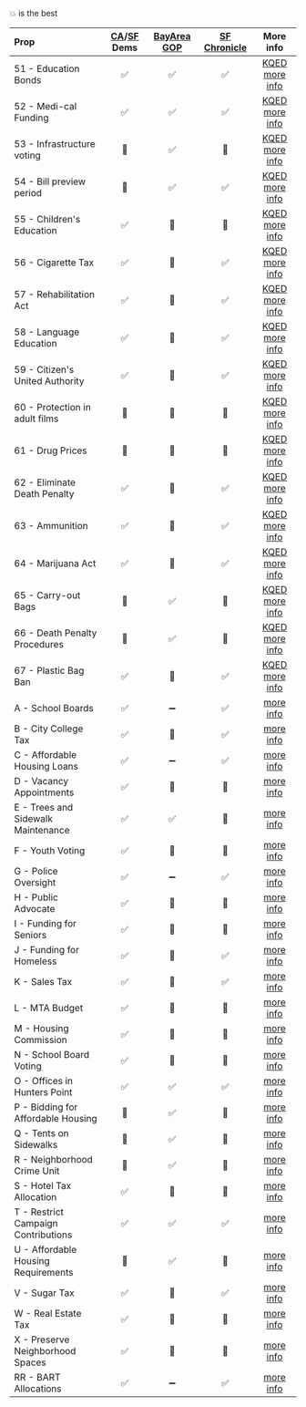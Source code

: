 :boom: is the best

|Prop   | [CA](http://www.cadem.org/vote/2016-ballot-initiatives)/[SF](http://www.sfdemocrats.org/endorsements) Dems  | [BayArea GOP](http://www.bayareagop.com/ca-ballot-measures/)  | [SF Chronicle](http://projects.sfchronicle.com/2016/voter-guide/) | More info  |
|:--|:-:|:-:|:-:|:-:|
| 51 - Education Bonds| :white_check_mark:  | :white_check_mark:  | :white_check_mark:  | [KQED more info](http://elections.kqed.org/measure/2014/info/proposition-51)  |
| 52 - Medi-cal Funding | :white_check_mark:  |   :white_check_mark:| :white_check_mark:  | [KQED more info](http://elections.kqed.org/measures/2015/info/proposition-52)  |
| 53 - Infrastructure voting | :red_circle:  | :white_check_mark:  | :red_circle:  | [KQED more info](http://elections.kqed.org/measures/2016/info/proposition-53)  |
| 54 - Bill preview period  | :red_circle:  | :white_check_mark:  | :white_check_mark:  | [KQED more info](http://elections.kqed.org/measures/2017/info/proposition-54)  |
| 55 - Children's Education| :white_check_mark:  | :red_circle:  | :red_circle:  | [KQED more info](http://elections.kqed.org/measures/2018/info/proposition-55)  |
| 56 - Cigarette Tax| :white_check_mark:  | :red_circle:  | :white_check_mark:  | [KQED more info](http://elections.kqed.org/measures/2019/info/proposition-56)  |
| 57 - Rehabilitation Act | :white_check_mark:  | :red_circle:  | :white_check_mark:  | [KQED more info](http://elections.kqed.org/measures/2020/info/proposition-57)  |
| 58 - Language Education| :white_check_mark:  | :red_circle:  | :white_check_mark:  | [KQED more info](http://elections.kqed.org/measures/2021/info/proposition-58)  |
| 59 - Citizen's United Authority | :white_check_mark:  | :red_circle:  | :white_check_mark:  | [KQED more info](http://elections.kqed.org/measures/2022/info/proposition-59) |
| 60 - Protection in adult films| :red_circle:  | :red_circle:  | :red_circle:  | [KQED more info](http://elections.kqed.org/measures/2023/info/proposition-60)  |
| 61 - Drug Prices| :red_circle: | :red_circle:  | :red_circle:  | [KQED more info](http://elections.kqed.org/measures/2024/info/proposition-61)  |
| 62 - Eliminate Death Penalty | :white_check_mark:  | :red_circle:  | :white_check_mark:  | [KQED more info](http://elections.kqed.org/measures/2025/info/proposition-62)  |
| 63 - Ammunition| :white_check_mark:  | :red_circle:  | :white_check_mark:  | [KQED more info](http://elections.kqed.org/measures/2026/info/proposition-63)  |
| 64 - Marijuana Act| :white_check_mark:  | :red_circle:  | :white_check_mark:  | [KQED more info](http://elections.kqed.org/measures/2027/info/proposition-64)  |
| 65 - Carry-out Bags | :red_circle: | :white_check_mark:  | :red_circle:  | [KQED more info](http://elections.kqed.org/measures/2028/info/proposition-65)|
| 66 - Death Penalty Procedures| :red_circle: | :white_check_mark:  | :red_circle:  | [KQED more info](http://elections.kqed.org/measures/2029/info/proposition-66)  |
| 67 - Plastic Bag Ban| :white_check_mark: | :red_circle:  | :white_check_mark:  | [KQED more info](http://elections.kqed.org/measures/2030/info/proposition-67)  |
| A - School Boards | :white_check_mark: | :heavy_minus_sign:  | :white_check_mark:  | [more info](http://www.sfchronicle.com/bayarea/article/Props-A-C-would-build-repair-schools-add-9957045.php)  |
| B - City College Tax | :white_check_mark: | :red_circle:  | :white_check_mark:  | [more info](http://www.sfchronicle.com/education/article/CCSF-needs-Prop-B-parcel-tax-to-shore-up-faculty-9204117.php)  |
| C - Affordable Housing Loans | :white_check_mark: | :heavy_minus_sign:  | :white_check_mark:  | [more info](http://www.sfchronicle.com/bayarea/article/Props-A-C-would-build-repair-schools-add-9957045.php)  |
| D - Vacancy Appointments | :white_check_mark: | :red_circle:  | :red_circle:  | [more info](http://www.sfchronicle.com/politics/article/Prop-D-on-ballot-could-shape-politics-in-SF-9230613.php)  |
| E - Trees and Sidewalk Maintenance | :white_check_mark: | :white_check_mark:  | :red_circle:  | [more info](http://www.sfchronicle.com/bayarea/article/Proposition-E-would-set-aside-19-million-for-SF-9885762.php)  |
| F - Youth Voting | :white_check_mark: | :red_circle:  | :red_circle:  | [more info](http://www.sfchronicle.com/politics/article/Supervisors-OK-ballot-measure-to-lower-SF-voting-7458077.php)  |
| G - Police Oversight | :white_check_mark: | :heavy_minus_sign:  | :white_check_mark:  | [more info](http://www.sfchronicle.com/crime/article/Prop-G-would-toughen-civilian-oversight-of-SF-9228848.php)  |
| H - Public Advocate |:white_check_mark: | :red_circle:  | :red_circle:  | [more info](http://www.sfchronicle.com/politics/article/Move-in-SF-to-create-public-advocate-post-fuels-9967583.php)  |
| I - Funding for Seniors | :white_check_mark: | :red_circle:  | :red_circle:  | [more info](http://www.sfchronicle.com/bayarea/article/Prop-I-seeks-to-help-SF-services-keep-pace-with-9242985.php)  |
| J - Funding for Homeless | :white_check_mark: | :red_circle: |  :white_check_mark: | [more info](http://www.sfchronicle.com/bayarea/article/Bay-Area-ballots-bulge-with-measures-to-pay-for-9202141.php)  |
| K - Sales Tax | :white_check_mark: | :red_circle:  | :white_check_mark:  | [more info](http://www.sfchronicle.com/bayarea/article/Bay-Area-ballots-bulge-with-measures-to-pay-for-9202141.php)  |
| L - MTA Budget | :white_check_mark: | :red_circle:  | :red_circle:  | [more info](http://www.sfchronicle.com/bayarea/article/Prop-L-would-give-SF-supervisors-more-control-9240619.php)  |
| M - Housing Commission | :white_check_mark: | :red_circle:  |  :red_circle: | [more info](http://www.sfchronicle.com/bayarea/article/SF-s-competing-affordable-housing-measures-9974860.php)  |
| N - School Board Voting |:white_check_mark: | :red_circle:  | :red_circle:  | [more info](http://www.sfchronicle.com/bayarea/article/2-ballot-measures-could-expand-SF-voter-rolls-9223578.php)  |
| O - Offices in Hunters Point | :white_check_mark: |:white_check_mark:  | :white_check_mark:  | [more info](http://www.sfchronicle.com/bayarea/article/Prop-O-would-exempt-Bayview-from-cap-on-new-9956532.php)  |
| P - Bidding for Affordable Housing |:red_circle: | :white_check_mark:   | :red_circle:  | [more info](http://www.sfchronicle.com/bayarea/article/SF-s-competing-affordable-housing-measures-9974860.php)  |
| Q - Tents on Sidewalks | :red_circle: | :white_check_mark:   | :red_circle:  | [more info](http://www.sfchronicle.com/bayarea/article/SF-voters-get-their-say-on-clearing-homeless-camps-9973936.php)  |
| R - Neighborhood Crime Unit | :red_circle: | :white_check_mark:   | :red_circle:  | [more info](http://www.sfchronicle.com/crime/article/Prop-R-SF-anticrime-measure-faces-stiff-9228843.php)  |
| S - Hotel Tax Allocation | :white_check_mark: | :red_circle:   | :red_circle:  | [more info](http://www.sfchronicle.com/art/article/Prop-S-would-return-hotel-tax-fund-allocations-9982261.php)  |
| T - Restrict Campaign Contributions | :white_check_mark: | :white_check_mark:   | :white_check_mark:  | [more info](http://www.sfchronicle.com/politics/article/S-F-Proposition-T-bans-lobbyists-gifts-to-9208531.php)  |
| U - Affordable Housing Requirements | :red_circle: |:white_check_mark:   |  :red_circle: | [more info](http://www.sfchronicle.com/politics/article/Competition-for-affordable-housing-would-rise-9974877.php)  |
| V - Sugar Tax | :white_check_mark: |:red_circle:  | :white_check_mark:  | [more info](http://www.sfchronicle.com/politics/article/Big-Soda-s-tax-claim-falls-flat-with-grocers-9957316.php)  |
| W - Real Estate Tax | :white_check_mark: |:red_circle: | :red_circle:  | [more info](http://www.sfchronicle.com/bayarea/article/S-F-transfer-tax-measure-informally-tied-to-City-9213833.php)  |
| X - Preserve Neighborhood Spaces | :white_check_mark: | :red_circle:  | :red_circle:  | [more info](http://www.sfchronicle.com/politics/article/Prop-X-adds-space-for-nonprofits-blue-collar-9970214.php)  |
| RR - BART Allocations | :white_check_mark: | :heavy_minus_sign:  |  :white_check_mark: | [more info](http://www.sfchronicle.com/bayarea/article/Why-BART-s-future-now-hinges-on-3-5-billion-9198515.php)  |
